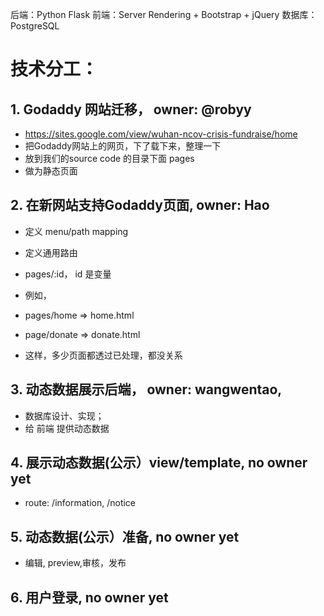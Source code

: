 



后端：Python Flask
前端：Server Rendering + Bootstrap + jQuery
数据库：PostgreSQL

# 技术分工：
## 1. Godaddy 网站迁移， owner: @robyy
- https://sites.google.com/view/wuhan-ncov-crisis-fundraise/home
- 把Godaddy网站上的网页，下了载下来，整理一下
- 放到我们的source code 的目录下面 pages
- 做为静态页面
## 2. 在新网站支持Godaddy页面, owner: Hao
- 定义 menu/path mapping
- 定义通用路由
- pages/:id， id 是变量

- 例如，
- pages/home => home.html
- page/donate => donate.html

- 这样，多少页面都透过已处理，都没关系

## 3. 动态数据展示后端， owner: wangwentao,
- 数据库设计、实现；
- 给 前端 提供动态数据

## 4. 展示动态数据(公示）view/template, no owner yet
- route: /information, /notice

## 5. 动态数据(公示）准备, no owner yet
- 编辑, preview,审核，发布

## 6. 用户登录, no owner yet
